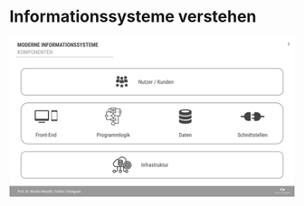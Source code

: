# Informationssysteme verstehen

![](../.gitbook/assets/wirtschaftsinformatik-informationssysteme.svg)

